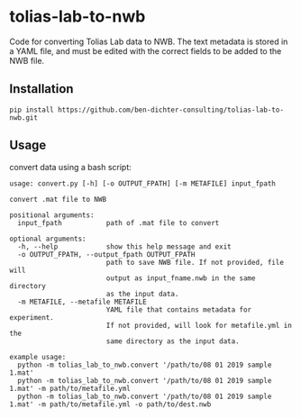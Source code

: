 # tolias-lab-to-nwb
Code for converting Tolias Lab data to NWB. The text metadata is stored in a YAML file, and must be edited with the correct fields to be added to the NWB file.

## Installation
```shell script
pip install https://github.com/ben-dichter-consulting/tolias-lab-to-nwb.git
```

## Usage
convert data using a bash script:
```shell script
usage: convert.py [-h] [-o OUTPUT_FPATH] [-m METAFILE] input_fpath

convert .mat file to NWB

positional arguments:
  input_fpath           path of .mat file to convert

optional arguments:
  -h, --help            show this help message and exit
  -o OUTPUT_FPATH, --output_fpath OUTPUT_FPATH
                        path to save NWB file. If not provided, file will
                        output as input_fname.nwb in the same directory 
                        as the input data.
  -m METAFILE, --metafile METAFILE
                        YAML file that contains metadata for experiment. 
                        If not provided, will look for metafile.yml in the
                        same directory as the input data.

example usage:
  python -m tolias_lab_to_nwb.convert '/path/to/08 01 2019 sample 1.mat'
  python -m tolias_lab_to_nwb.convert '/path/to/08 01 2019 sample 1.mat' -m path/to/metafile.yml
  python -m tolias_lab_to_nwb.convert '/path/to/08 01 2019 sample 1.mat' -m path/to/metafile.yml -o path/to/dest.nwb
```

